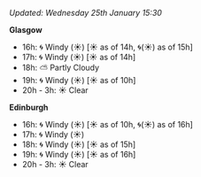 *Updated: Wednesday 25th January 15:30*

**Glasgow**

* 16h: :cyclone: Windy (:sunny:) [:sunny: as of 14h, :cyclone:(:sunny:) as of 15h]
* 17h: :cyclone: Windy (:sunny:) [:sunny: as of 14h]
* 18h: :partly_sunny: Partly Cloudy
* 19h: :cyclone: Windy (:sunny:) [:sunny: as of 10h]
* 20h - 3h: :sunny: Clear

**Edinburgh**

* 16h: :cyclone: Windy (:sunny:) [:sunny: as of 10h, :cyclone:(:sunny:) as of 16h]
* 17h: :cyclone: Windy (:sunny:)
* 18h: :cyclone: Windy (:sunny:) [:sunny: as of 15h]
* 19h: :cyclone: Windy (:sunny:) [:sunny: as of 16h]
* 20h - 3h: :sunny: Clear
